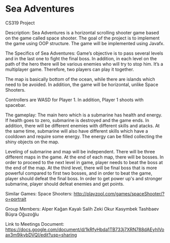 # Sea Adventures
CS319 Project

Description:
	Sea Adventures is a horizontal scrolling shooter game based on the game called space shooter. The goal of the project is to implement the game using OOP structure. The game will be implemented using Javafx.

The Specifics of Sea Adventures:
Game’s objective is to pass several levels and in the last one to fight the final boss. In addition, in each level on the path of the hero there will be various enemies who will try to stop him.
It’s a multiplayer game. Therefore, two players can play it together.

The map is basically bottom of the ocean, while there are islands which need to be avoided. In addition, the game will be horizontal, unlike Space Shooters. 

Controllers are WASD for Player 1. In addition, Player 1 shoots with spacebar.

The gameplay: The main hero which is a submarine has health and energy. If health goes to zero, submarine is destroyed and the game ends. In addition, there will be different enemies with different skills and atacks. At the same time, submarine will also have different skills which have a cooldown and require some energy. The energy can be filled collecting the shiny objects on the map.

Leveling of submarine and map will be independent. There will be three different maps in the game. At the end of each map, there will be bosses. In order to proceed to the next level in game, player needs to beat the boss at the end of the map. At the third level, there will be final boss that is more powerful compared to first two bosses, and in order to beat the game, player should defeat the final boss.
In order to get power up's and stronger submarine, player should defeat enemies and get points.

Similar Games:
	Space Shooters: http://playzool.com/games/spaceShooter/?o=portrait
	
Group Members:
Alper Kağan Kayalı   Salih Zeki Okur   Kasymbek Tashbaev   Büşra Oğuzoğlu 	

Link to Meetings Document:
https://docs.google.com/document/d/1kRfyHbda1TB733j7XRN788dAEyhIVoax3m9ikybDVQI/edit?usp=sharing

